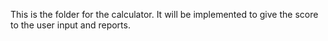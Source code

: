 This is the folder for the calculator. 
It will be implemented to give the score to the user input and reports.

